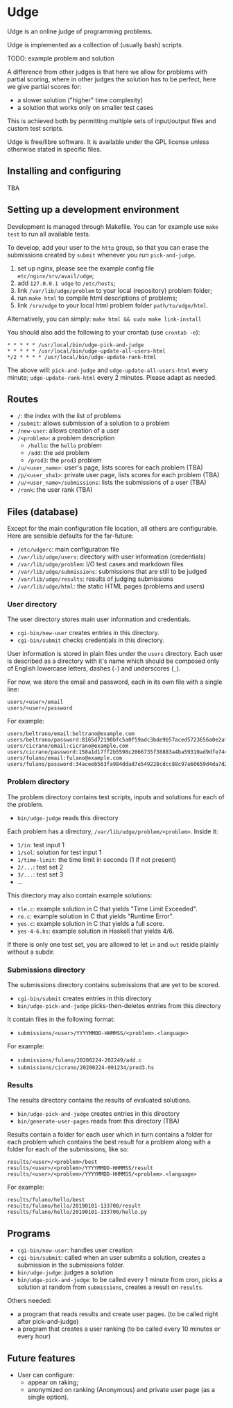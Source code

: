 Udge
====

Udge is an online judge of programming problems.

Udge is implemented as a collection of (usually bash) scripts.

TODO: example problem and solution

A difference from other judges is that here we allow for problems with partial
scoring, where in other judges the solution has to be perfect, here we give
partial scores for:

* a slower solution ("higher" time complexity)
* a solution that works only on smaller test cases

This is achieved both by permitting multiple sets of input/output files and
custom test scripts.

Udge is free/libre software.
It is available under the GPL license
unless otherwise stated in specific files.


Installing and configuring
--------------------------

TBA


Setting up a development environment
------------------------------------

Development is managed through Makefile.  You can for example use `make test`
to run all available tests.

To develop, add your user to the `http` group, so that you can erase the
submissions created by `submit` whenever you run `pick-and-judge`.

1. set up nginx, please see the example config file `etc/nginx/srv/avail/udge`;
2. add `127.0.0.1 udge` to `/etc/hosts`;
3. link `/var/lib/udge/problem` to your local (repository) problem folder;
4. run `make html` to compile html descriptions of problems;
5. link `/srv/udge` to your local html problem folder `path/to/udge/html`.

Alternatively, you can simply: `make html && sudo make link-install`

You should also add the following to your crontab (use `crontab -e`):

```
* * * * * /usr/local/bin/udge-pick-and-judge
* * * * * /usr/local/bin/udge-update-all-users-html
*/2 * * * * /usr/local/bin/udge-update-rank-html
```

The above will:
`pick-and-judge` and `udge-update-all-users-html` every minute;
`udge-update-rank-html` every 2 minutes.
Please adapt as needed.

Routes
------

* `/`:              the index with the list of problems
* `/submit`:        allows submission of a solution to a problem
* `/new-user`:      allows creation of a user
* `/<problem>`:     a problem description
	- `/hello`:     the `hello` problem
	- `/add`:       the `add` problem
	- `/prod3`:     the `prod3` problem
* `/u/<user_name>`: user's page, lists scores for each problem (TBA)
* `/p/<user_sha1>`: private user page, lists scores for each problem (TBA)
* `/u/<user_name>/submissions`: lists the submissions of a user    (TBA)
* `/rank`:          the user rank (TBA)


Files (database)
----------------

Except for the main configuration file location, all others are configurable.
Here are sensible defaults for the far-future:

* `/etc/udgerc`:               main configuration file
* `/var/lib/udge/users`:       directory with user information (credentials)
* `/var/lib/udge/problem`:     I/O test cases and markdown files
* `/var/lib/udge/submissions`: submissions that are still to be judged
* `/var/lib/udge/results`:     results of judging submissions
* `/var/lib/udge/html`:        the static HTML pages (problems and users)


### User directory

The user directory stores main user information and credentials.

* `cgi-bin/new-user` creates entries in this directory.
* `cgi-bin/submit` checks credentials in this directory.

User information is stored in plain files under the `users` directory.
Each user is described as a directory with it's name which should be composed
only of English lowercase letters, dashes (`-`) and underscores (`_`).

For now, we store the email and password,
each in its own file with a single line:

```
users/<user>/email
users/<user>/password
```

For example:

```
users/beltrano/email:beltrano@example.com
users/beltrano/password:8165d72190bfc5a0f59adc3bde9b57aced5723656a0e2af21e2a51b03199fbef
users/cicrano/email:cicrano@example.com
users/cicrano/password:158a1d17ff2b5598c2066735f38883a4ba59310ad9dfe74c1ac3f178a7808700
users/fulano/email:fulano@example.com
users/fulano/password:34aceeb563fa984ddad7e549228cdcc88c97a60659d4da7d206192da8997606c
```

### Problem directory

The problem directory contains test scripts, inputs and solutions for each of the problem.

* `bin/udge-judge` reads this directory

Each problem has a directory, `/var/lib/udge/problem/<problem>`.  Inside it:

* `1/in`: test input 1
* `1/sol`: solution for test input 1
* `1/time-limit`: the time limit in seconds (1 if not present)
* `2/...`: test set 2
* `3/...`: test set 3
* ...

This directory may also contain example solutions:

* `tle.c`: example solution in C that yields "Time Limit Exceeded".
* `re.c`: example solution in C that yields "Runtime Error".
* `yes.c`: example solution in C that yields a full score.
* `yes-4-6.hs`: example solution in Haskell that yields 4/6.

If there is only one test set, you are allowed to let `in` and `out` reside
plainly without a subdir.


### Submissions directory

The submissions directory contains submissions that are yet to be scored.

* `cgi-bin/submit` creates entries in this directory
* `bin/udge-pick-and-judge` picks-then-deletes entries from this directory

It contain files in the following format:

* `submissions/<user>/YYYYMMDD-HHMMSS/<problem>.<language>`

For example:

* `submissions/fulano/20200224-202249/add.c`
* `submissions/cicrano/20200224-001234/prod3.hs`


### Results

The results directory contains the results of evaluated solutions.

* `bin/udge-pick-and-judge` creates entries in this directory
* `bin/generate-user-pages` reads from this directory (TBA)

Results contain a folder for each user which in turn contains a folder for each
problem which contains the best result for a problem along with a folder for
each of the submissions, like so:

```
results/<user>/<problem>/best
results/<user>/<problem>/YYYYMMDD-HHMMSS/result
results/<user>/<problem>/YYYYMMDD-HHMMSS/<problem>.<language>
```

For example:

```
results/fulano/hello/best
results/fulano/hello/20190101-133700/result
results/fulano/hello/20190101-133700/hello.py
```


Programs
--------

* `cgi-bin/new-user`: handles user creation
* `cgi-bin/submit`: called when an user submits a solution,
					creates a submission in the submissions folder.
* `bin/udge-judge`: judges a solution
* `bin/udge-pick-and-judge`: to be called every 1 minute from cron,
                        picks a solution at random from `submissions`,
						creates a result on `results`.

Others needed:

* a program that reads results and create user pages.  (to be called right after pick-and-judge)
* a program that creates a user ranking  (to be called every 10 minutes or every hour)


Future features
---------------

* User can configure:
	- appear on raking;
	- anonymized on ranking (Anonymous) and private user page (as a single option).
